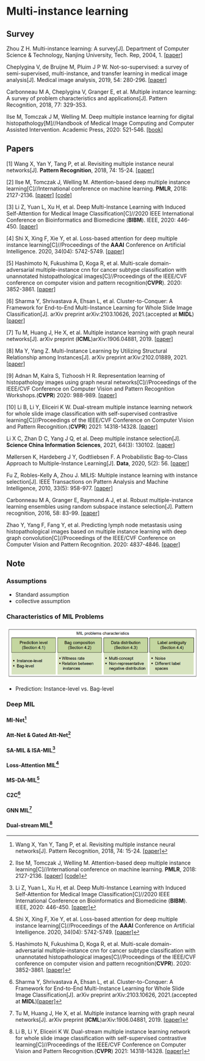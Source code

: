 #  Multi-instance learning

## Survey

Zhou Z H. Multi-instance learning: A survey[J]. Department of Computer Science & Technology, Nanjing University, Tech. Rep, 2004, 1. [[paper]]()

Cheplygina V, de Bruijne M, Pluim J P W. Not-so-supervised: a survey of semi-supervised, multi-instance, and transfer learning in medical image analysis[J]. Medical image analysis, 2019, 54: 280-296. [[paper]](https://arxiv.org/pdf/1804.06353.pdf)

Carbonneau M A, Cheplygina V, Granger E, et al. Multiple instance learning: A survey of problem characteristics and applications[J]. Pattern Recognition, 2018, 77: 329-353.

Ilse M, Tomczak J M, Welling M. Deep multiple instance learning for digital histopathology[M]//Handbook of Medical Image Computing and Computer Assisted Intervention. Academic Press, 2020: 521-546. [[book]](http://library.lol/main/CC6B55E1A7281881237EF4C2211EB865)

## Papers

[1] Wang X, Yan Y, Tang P, et al. Revisiting multiple instance neural networks[J]. **Pattern Recognition**, 2018, 74: 15-24. [[paper]](https://arxiv.org/pdf/1610.02501.pdf)

[2] Ilse M, Tomczak J, Welling M. Attention-based deep multiple instance learning[C]//International conference on machine learning. **PMLR**, 2018: 2127-2136. [[paper]](https://arxiv.org/pdf/1802.04712.pdf) [[code]](https://github.com/AMLab-Amsterdam/AttentionDeepMIL)

[3] Li Z, Yuan L, Xu H, et al. Deep Multi-Instance Learning with Induced Self-Attention for Medical Image Classification[C]//2020 IEEE International Conference on Bioinformatics and Biomedicine (**BIBM**). IEEE, 2020: 446-450. [[paper]](https://ieeexplore.ieee.org/abstract/document/9313518)

[4] Shi X, Xing F, Xie Y, et al. Loss-based attention for deep multiple instance learning[C]//Proceedings of the **AAAI** Conference on Artificial Intelligence. 2020, 34(04): 5742-5749. [[paper]](https://ojs.aaai.org/index.php/AAAI/article/download/6030/5886)

[5] Hashimoto N, Fukushima D, Koga R, et al. Multi-scale domain-adversarial multiple-instance cnn for cancer subtype classification with unannotated histopathological images[C]//Proceedings of the IEEE/CVF conference on computer vision and pattern recognition(**CVPR**). 2020: 3852-3861. [[paper]](https://openaccess.thecvf.com/content_CVPR_2020/papers/Hashimoto_Multi-scale_Domain-adversarial_Multiple-instance_CNN_for_Cancer_Subtype_Classification_with_Unannotated_CVPR_2020_paper.pdf)

[6] Sharma Y, Shrivastava A, Ehsan L, et al. Cluster-to-Conquer: A Framework for End-to-End Multi-Instance Learning for Whole Slide Image Classification[J]. arXiv preprint arXiv:2103.10626, 2021.(accepted at **MIDL**) [[paper]](https://arxiv.org/pdf/2103.10626.pdf)

[7] Tu M, Huang J, He X, et al. Multiple instance learning with graph neural networks[J]. arXiv preprint (**ICML**)arXiv:1906.04881, 2019. [[paper]](https://arxiv.org/pdf/1906.04881.pdf)

[8] Ma Y, Yang Z. Multi-Instance Learning by Utilizing Structural Relationship among Instances[J]. arXiv preprint arXiv:2102.01889, 2021. [[paper]](https://arxiv.org/pdf/2102.01889.pdf)

[9] Adnan M, Kalra S, Tizhoosh H R. Representation learning of histopathology images using graph neural networks[C]//Proceedings of the IEEE/CVF Conference on Computer Vision and Pattern Recognition Workshops.(**CVPR**) 2020: 988-989. [[paper]](https://openaccess.thecvf.com/content_CVPRW_2020/papers/w57/Adnan_Representation_Learning_of_Histopathology_Images_Using_Graph_Neural_Networks_CVPRW_2020_paper.pdf)

[10] Li B, Li Y, Eliceiri K W. Dual-stream multiple instance learning network for whole slide image classification with self-supervised contrastive learning[C]//Proceedings of the IEEE/CVF Conference on Computer Vision and Pattern Recognition.(**CVPR**) 2021: 14318-14328. [[paper]](https://openaccess.thecvf.com/content/CVPR2021/papers/Li_Dual-Stream_Multiple_Instance_Learning_Network_for_Whole_Slide_Image_Classification_CVPR_2021_paper.pdf)

Li X C, Zhan D C, Yang J Q, et al. Deep multiple instance selection[J]. **Science China Information Sciences**, 2021, 64(3): 130102. [[paper]](file:///C:/Users/PC/Documents/learntit/learnt/multi-instance-learning/assets/deep-multi-instance-selection.pdf)

Møllersen K, Hardeberg J Y, Godtliebsen F. A Probabilistic Bag-to-Class Approach to Multiple-Instance Learning[J]. **Data**, 2020, 5(2): 56. [[paper]](https://www.mdpi.com/2306-5729/5/2/56/htm)



Fu Z, Robles-Kelly A, Zhou J. MILIS: Multiple instance learning with instance selection[J]. IEEE Transactions on Pattern Analysis and Machine Intelligence, 2010, 33(5): 958-977. [[paper]](https://d1wqtxts1xzle7.cloudfront.net/44558895/MILIS_multiple_instance_learning_with_in20160408-10278-9bjmtq.pdf?1460180255=&response-content-disposition=inline%3B+filename%3DMILIS_Multiple_instance_learning_with_in.pdf&Expires=1629259805&Signature=Y24EsDXo84CvX~QYkIUqwqgvIRrPO4uLuE76RTPB0zAb9t1Ts6GBdk45V9m56EdRflS6vImYNRRxUgmgyihUBMQZ5S-lkdqQ74VmPu1BCackLJOCBq4p4AjGc8FrADieY7TkDcQcyi4hzGj88k83rYMCEvjBKV3p5oX1r0-2al2uXgegCnqAonepxRXIqqeZGIUHSUagIU~Hj6AEfYWGWN1vkAXZpacIVBF-mghZmaktheZEvPYFIn5P1vE~TrYcQm6xTi5a-Be2GQaS5nH1vXHsa0btvMYaiTrzP99qHgxA9f6Mj-e--SRo774xZy-OZkPiScU3zYPNpIhttiS1MA__&Key-Pair-Id=APKAJLOHF5GGSLRBV4ZA)

Carbonneau M A, Granger E, Raymond A J, et al. Robust multiple-instance learning ensembles using random subspace instance selection[J]. Pattern recognition, 2016, 58: 83-99. [[paper]](https://www.etsmtl.ca/getattachment/Unites-de-recherche/LIVIA/Recherche-et-innovation/Publications/Publications-2016/Carbonneau-et-al----2016---Robust-Multiple-Instance-Learning-Ensembles-Using-Random-Subspace-Instance-Selection(2).pdf)

Zhao Y, Yang F, Fang Y, et al. Predicting lymph node metastasis using histopathological images based on multiple instance learning with deep graph convolution[C]//Proceedings of the IEEE/CVF Conference on Computer Vision and Pattern Recognition. 2020: 4837-4846. [[paper]](https://openaccess.thecvf.com/content_CVPR_2020/papers/Zhao_Predicting_Lymph_Node_Metastasis_Using_Histopathological_Images_Based_on_Multiple_CVPR_2020_paper.pdf)







## Note

### Assumptions

- Standard assumption
- collective assumption

### Characteristics of MIL Problems

![image-20210806141312613](imgs/image-20210806141312613.png)

- Prediction: Instance-level vs. Bag-level





### Deep MIL

#### MI-Net[^1]

#### Att-Net & Gated Att-Net[^2]

#### SA-MIL & ISA-MIL[^3]

#### Loss-Attention MIL[^4]

#### MS-DA-MIL[^5]

#### C2C[^6]

#### GNN MIL[^7]

#### Dual-stream MIL[^10]









[^1]: Wang X, Yan Y, Tang P, et al. Revisiting multiple instance neural networks[J]. Pattern Recognition, 2018, 74: 15-24. [[paper]](https://arxiv.org/pdf/1610.02501.pdf)
[^2]: Ilse M, Tomczak J, Welling M. Attention-based deep multiple instance learning[C]//International conference on machine learning. **PMLR**, 2018: 2127-2136. [[paper]](https://arxiv.org/pdf/1802.04712.pdf) [[code]](https://github.com/AMLab-Amsterdam/AttentionDeepMIL)
[^3]: Li Z, Yuan L, Xu H, et al. Deep Multi-Instance Learning with Induced Self-Attention for Medical Image Classification[C]//2020 IEEE International Conference on Bioinformatics and Biomedicine (**BIBM**). IEEE, 2020: 446-450. [[paper]](https://ieeexplore.ieee.org/abstract/document/9313518)
[^4]: Shi X, Xing F, Xie Y, et al. Loss-based attention for deep multiple instance learning[C]//Proceedings of the **AAAI** Conference on Artificial Intelligence. 2020, 34(04): 5742-5749. [[paper]](https://ojs.aaai.org/index.php/AAAI/article/download/6030/5886)
[^5]: Hashimoto N, Fukushima D, Koga R, et al. Multi-scale domain-adversarial multiple-instance cnn for cancer subtype classification with unannotated histopathological images[C]//Proceedings of the IEEE/CVF conference on computer vision and pattern recognition(**CVPR**). 2020: 3852-3861. [[paper]](https://openaccess.thecvf.com/content_CVPR_2020/papers/Hashimoto_Multi-scale_Domain-adversarial_Multiple-instance_CNN_for_Cancer_Subtype_Classification_with_Unannotated_CVPR_2020_paper.pdf)
[^6]: Sharma Y, Shrivastava A, Ehsan L, et al. Cluster-to-Conquer: A Framework for End-to-End Multi-Instance Learning for Whole Slide Image Classification[J]. arXiv preprint arXiv:2103.10626, 2021.(accepted at **MIDL**)[[paper]](https://arxiv.org/pdf/2103.10626.pdf)
[^7]: Tu M, Huang J, He X, et al. Multiple instance learning with graph neural networks[J]. arXiv preprint (**ICML**)arXiv:1906.04881, 2019. [[paper]](https://arxiv.org/pdf/1906.04881.pdf)
[^8]: Ma Y, Yang Z. Multi-Instance Learning by Utilizing Structural Relationship among Instances[J]. arXiv preprint arXiv:2102.01889, 2021. [[paper]](https://arxiv.org/pdf/2102.01889.pdf)
[^9]: Adnan M, Kalra S, Tizhoosh H R. Representation learning of histopathology images using graph neural networks[C]//Proceedings of the IEEE/CVF Conference on Computer Vision and Pattern Recognition Workshops.(**CVPR**) 2020: 988-989. [[paper]](https://openaccess.thecvf.com/content_CVPRW_2020/papers/w57/Adnan_Representation_Learning_of_Histopathology_Images_Using_Graph_Neural_Networks_CVPRW_2020_paper.pdf)
[^10]: Li B, Li Y, Eliceiri K W. Dual-stream multiple instance learning network for whole slide image classification with self-supervised contrastive learning[C]//Proceedings of the IEEE/CVF Conference on Computer Vision and Pattern Recognition.(**CVPR**) 2021: 14318-14328. [[paper]](https://openaccess.thecvf.com/content/CVPR2021/papers/Li_Dual-Stream_Multiple_Instance_Learning_Network_for_Whole_Slide_Image_Classification_CVPR_2021_paper.pdf)

